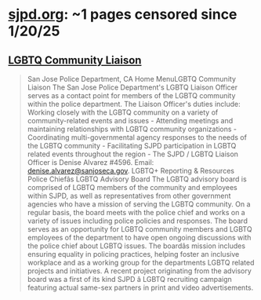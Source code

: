 



# [sjpd.org](sjpd.org): ~1 pages censored since 1/20/25

## [LGBTQ Community Liaison](https://www.sjpd.org/about-us/organization/office-of-the-chief-of-police/lgbtq-community-liaison)


> San Jose Police Department, CA Home MenuLGBTQ Community Liaison The San Jose Police Department's LGBTQ Liaison Officer serves as a contact point for members of the LGBTQ community within the police department. The Liaison Officer's duties include: Working closely with the LGBTQ community on a variety of community-related events and issues - Attending meetings and maintaining relationships with LGBTQ community organizations - Coordinating multi-governmental agency responses to the needs of the LGBTQ community - Facilitating SJPD participation in LGBTQ related events throughout the region - The SJPD / LGBTQ Liaison Officer is Denise Alvarez #4596. Email: denise.alvarez@sanjoseca.gov. LGBTQ+ Reporting & Resources Police Chiefâs LGBTQ Advisory Board The LGBTQ advisory board is comprised of LGBTQ members of the community and employees within SJPD, as well as representatives from other government agencies who have a mission of serving the LGBTQ community. On a regular basis, the board meets with the police chief and works on a variety of issues including police policies and responses. The board serves as an opportunity for LGBTQ community members and LGBTQ employees of the department to have open ongoing discussions with the police chief about LGBTQ issues. The boardâs mission includes ensuring equality in policing practices, helping foster an inclusive workplace and as a working group for the departments LGBTQ related projects and initiatives. A recent project originating from the advisory board was a first of its kind SJPD â LGBTQ recruiting campaign featuring actual same-sex partners in print and video advertisements.